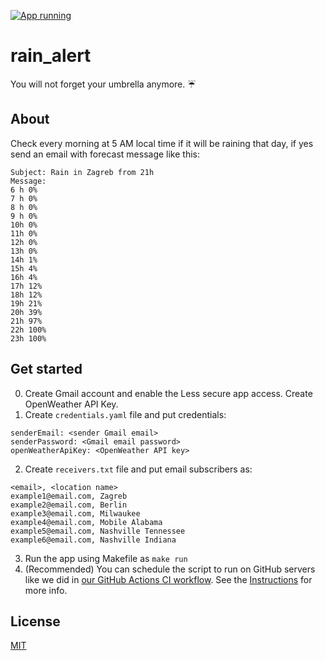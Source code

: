 [![App running](https://github.com/IvanVnucec/rain_alert/actions/workflows/weather_check.yml/badge.svg?branch=master&event=schedule)](https://github.com/IvanVnucec/rain_alert/actions/workflows/weather_check.yml)

# rain_alert
You will not forget your umbrella anymore. :umbrella:

## About
Check every morning at 5 AM local time if it will be raining that day, if yes 
send an email with forecast message like this:
```
Subject: Rain in Zagreb from 21h
Message:
6 h 0%
7 h 0%
8 h 0%
9 h 0%
10h 0%
11h 0%
12h 0%
13h 0%
14h 1%
15h 4%
16h 4%
17h 12%
18h 12%
19h 21%
20h 39%
21h 97%
22h 100%
23h 100%
```

## Get started
0. Create Gmail account and enable the Less secure app access. 
Create OpenWeather API Key.
1. Create `credentials.yaml` file and put credentials:
```
senderEmail: <sender Gmail email>
senderPassword: <Gmail email password>
openWeatherApiKey: <OpenWeather API key>
```
2. Create `receivers.txt` file and put email subscribers as:
```
<email>, <location name>
example1@email.com, Zagreb
example2@email.com, Berlin
example3@email.com, Milwaukee
example4@email.com, Mobile Alabama
example5@email.com, Nashville Tennessee
example6@email.com, Nashville Indiana
```
3. Run the app using Makefile as `make run`
4. (Recommended) You can schedule the script to run on GitHub servers like we did in 
[our GitHub Actions CI workflow](https://github.com/IvanVnucec/rain_alert/blob/master/.github/workflows/weather_check.yml). 
See the [Instructions](./.github/workflows/README.md) for more info.

## License
[MIT](LICENSE.md)
